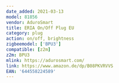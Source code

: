 ```yaml
---
date_added: 2021-03-13
model: 81856
vendor: AduroSmart
title: ERIA On/Off Plug EU
category: plug
action: on/off, brightness
zigbeemodel: ['BPU3']
compatible: [z2m]
z2m: BPU3
mlink: https://adurosmart.com/
link: https://www.amazon.de/dp/B08PKVRVVS
EAN: '644558224589'
---
```

